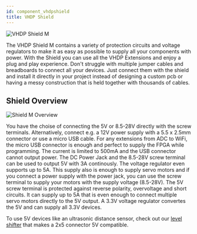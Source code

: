 ```yaml
---
id: component_vhdpshield
title: VHDP Shield
---
```


![VHDP Shield M](/img/vhdpshield/Items.png)

The VHDP Shield M contains a variety of protection circuits and voltage regulators to make it as easy as possible to supply all your components with power. 
With the Shield you can use all the VHDP Extensions and enjoy a plug and play experience. Don't struggle with multiple jumper cables and breadboards to connect all your devices. Just connect them with the shield and install it directly in your project instead of designing a custom pcb or having a messy construction that is held together with thousands of cables.

## Shield Overview
![Shield M Overview](/img/vhdpshield/Items1.png)

You have the choise of connecting the 5V or 8.5-28V directly with the screw terminals. Alternatively, connect e.g. a 12V power supply with a 5.5 x 2.5mm connector or use a micro USB cable.
For any extensions from ADC to WiFi, the micro USB connector is enough and perfect to supply the FPGA while programming. The current is limited to 500mA and the USB connector cannot output power.
The DC Power Jack and the 8.5-28V screw terminal can be used to output 5V with 3A continously. The voltage regulator even supports up to 5A. This supply also is enough to supply servo motors and if you connect a power supply with the power jack, you can use the screw terminal to supply your motors with the supply voltage (8.5-28V).
The 5V screw terminal is protected against reverse polarity, overvoltage and short circuits. It can supply up to 5A that is even enough to connect multiple servo motors directly to the 5V output.
A 3.3V voltage regulator convertes the 5V and can supply all 3.3V devices.

To use 5V devices like an ultrasonic distance sensor, check out our [level shifter](/docs/extension_levelshifter) that makes a 2x5 connector 5V compatible.